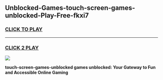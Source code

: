 
## Unblocked-Games-touch-screen-games-unblocked-Play-Free-fkxi7
<h3>
<a href="https://premium76.site?title=touch-screen-games-unblocked&ref=19M">CLICK TO PLAY</a></h3>
<hr>

<h3>
<a href="https://premium76.site?title=touch-screen-games-unblocked&ref=19M">CLICK 2 PLAY</a>
  
</h3>

<a href="https://premium76.site?title=touch-screen-games-unblocked&ref=19M"><img src="https://clearcache.store/games.png"></a>


**touch-screen-games-unblocked games unblocked: Your Gateway to Fun and Accessible Online Gaming**
